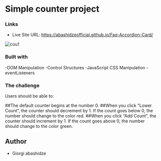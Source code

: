 # Simple counter project


### Links

- Live Site URL: https://abashidzeofficial.github.io/Faq-Accordion-Card/


![cou1](https://user-images.githubusercontent.com/114133338/215728210-a9beeefe-2026-4b0a-8904-1cc212e5a94d.jpg)



### Built with
-DOM Manipulation
-Control Structures
-JavaScript CSS Manipulation
-eventListeners

### The challenge

Users should be able to:

##The default counter begins at the number 0.
##When you click “Lower Count”, the counter should decrement by 1.  If the count goes below 0, the number should change to the color red.
##When you click “Add Count”, the counter should increment by 1. If the count goes above 0, the number should change to the color green.

## Author

- Giorgi abashidze
